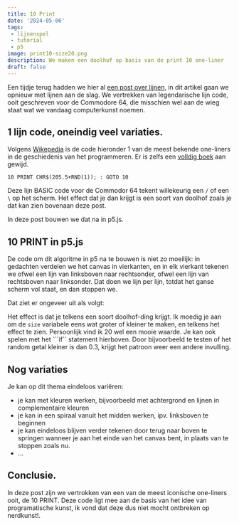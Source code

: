 ```yaml
---
title: 10 Print
date: '2024-05-06'
tags:
 - lijnenspel
 - tutorial
 - p5
image: print10-size20.png
description: We maken een doolhof op basis van de print 10 one-liner
draft: false
---
```

<script lang="ts">
    import P5 from '$lib/components/P5.svelte';
    import ExampleImages from '$lib/components/ExampleImages.svelte';

    let sketch1 = `
const size = 15;
let x = 0;
let y = 0;

function setup() {
  createCanvas(400, 400);
    background(0);
  
  }

function draw() {
  fill(230);
  stroke('white')
  strokeWeight(2);

      if (random(1) < 0.5) {
      line(x,y, x+size, y+size);
      }
      else {
        line(x, y+size, x+size, y);
      }
  x = x + size;
  if (x > width ) {
    x = 0;
    y = y + size;
  }
  if (y > height) {
    noLoop();
  }
}`

</script>

Een tijdje terug hadden we hier al [een post over lijnen](/posts/lijn-patronen), in dit artikel gaan we opnieuw met lijnen aan de slag. We vertrekken van legendarische lijn code, ooit geschreven voor de Commodore 64, die misschien wel aan de wieg staat wat we vandaag computerkunst noemen.

## 1 lijn code, oneindig veel variaties.
Volgens [Wikepedia](https://en.wikipedia.org/wiki/One-liner_program) is de code hieronder 1 van de meest bekende one-liners in de geschiedenis van het programmeren. Er is zelfs een [volldig boek](https://10print.org/) aan gewijd.

```shell
10 PRINT CHR$(205.5+RND(1)); : GOTO 10
```
Deze lijn BASIC code voor de Commodor 64 tekent willekeurig een ```/``` of een ```\``` op het scherm. Het effect dat je dan krijgt is een soort van doolhof zoals je dat kan zien bovenaan deze post.

In deze post bouwen we dat na in p5.js.

## 10 PRINT in p5.js
De code om dit algoritme in p5 na te bouwen is niet zo moeilijk: in gedachten verdelen we het canvas in vierkanten, en in elk vierkant tekenen we ofwel een lijn van linksboven naar rechtsonder, ofwel een lijn van rechtsboven naar linksonder. Dat doen we lijn per lijn, totdat het ganse scherm vol staat, en dan stoppen we.

Dat ziet er ongeveer uit als volgt:

<P5 code={sketch1} />

Het effect is dat je telkens een soort doolhof-ding krijgt. Ik moedig je aan om de ```size``` variabele eens wat groter of kleiner te maken, en telkens het effect te zien. Persoonlijk vind ik 20 wel een mooie waarde. Je kan ook spelen met het ```if`` statement hierboven. Door bijvoorbeeld te testen of het random getal kleiner is dan 0.3, krijgt het patroon weer een andere invulling.

<ExampleImages images="{[{fileName: 'print10-size20.png', title: 'print10 met size 20' }, {fileName: 'print10-size20-rand01.png', title: 'print10 met 0.1 als grens voor random'}]}"/>

## Nog variaties
Je kan op dit thema eindeloos variëren:
- je kan met kleuren werken, bijvoorbeeld met achtergrond en lijnen in complementaire kleuren
- je kan in een spiraal vanuit het midden werken, ipv. linksboven te beginnen
- je kan eindeloos blijven verder tekenen door terug naar boven te springen wanneer je aan het einde van het canvas bent, in plaats van te stoppen zoals nu.
- ...

## Conclusie.
In deze post zijn we vertrokken van een van de meest iconische one-liners ooit, de 10 PRINT. Deze code ligt mee aan de basis van het idee van programatische kunst, ik vond dat deze dus niet mocht ontbreken op nerdkunst!.